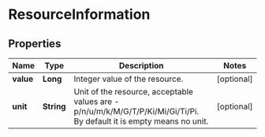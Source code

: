 
# ResourceInformation

## Properties
Name | Type | Description | Notes
------------ | ------------- | ------------- | -------------
**value** | **Long** | Integer value of the resource. |  [optional]
**unit** | **String** | Unit of the resource, acceptable values are - p/n/u/m/k/M/G/T/P/Ki/Mi/Gi/Ti/Pi. By default it is empty means no unit. |  [optional]




